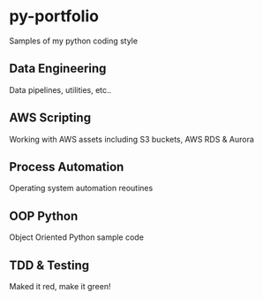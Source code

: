 # py-portfolio
Samples of my python coding style

## Data Engineering
Data pipelines, utilities, etc..

## AWS Scripting
Working with AWS assets including S3 buckets, AWS RDS & Aurora

## Process Automation
Operating system automation reoutines

## OOP Python
Object Oriented Python sample code

## TDD & Testing
Maked it red, make it green!
